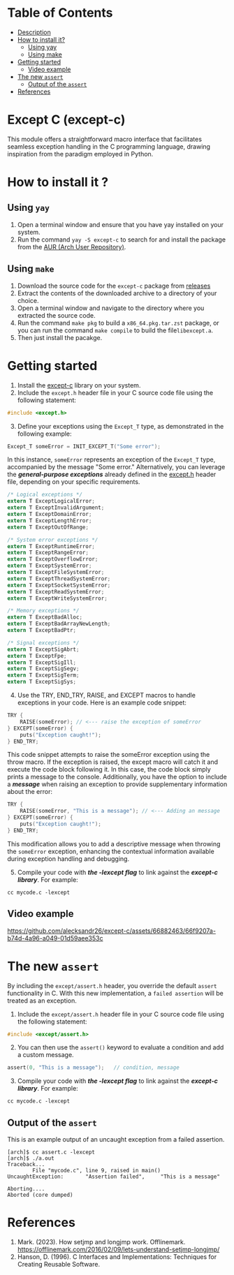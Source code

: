 # Table of Contents
* [Description](https://github.com/alecksandr26/except-c?tab=readme-ov-file#except-c-except-c)
* [How to install it?](https://github.com/alecksandr26/except-c?tab=readme-ov-file#how-to-install-it-)
    * [Using yay](https://github.com/alecksandr26/except-c?tab=readme-ov-file#using-yay)
    * [Using make](https://github.com/alecksandr26/except-c?tab=readme-ov-file#using-make)
* [Getting started](https://github.com/alecksandr26/except-c?tab=readme-ov-file#getting-started)
    * [Video example](https://github.com/alecksandr26/except-c?tab=readme-ov-file#video-example)
* [The new `assert`](https://github.com/alecksandr26/except-c?tab=readme-ov-file#the-new-assert)
    * [Output of the `assert`](https://github.com/alecksandr26/except-c?tab=readme-ov-file#output-of-the-assert)
* [References](https://github.com/alecksandr26/except-c?tab=readme-ov-file#references)

# Except C (except-c)
This module offers a straightforward macro interface that facilitates seamless exception handling in the C programming language, drawing inspiration from the paradigm employed in Python.

# How to install it ?
## Using `yay`
1. Open a terminal window and ensure that you have yay installed on your system.
2. Run the command `yay -S except-c` to search for and install the package from the [AUR (Arch User Repository)](https://aur.archlinux.org/packages/except-c).

## Using `make`
1. Download the source code for the `except-c` package from [releases](https://github.com/alecksandr26/except-c/archive/refs/tags/v2.0.0.tar.gz)
2. Extract the contents of the downloaded archive to a directory of your choice.
3. Open a terminal window and navigate to the directory where you extracted the source code.
4. Run the command `make pkg` to build a `x86_64.pkg.tar.zst` package, or you can run the command `make compile` to build the file`libexcept.a`.
5. Then just install the pacakge.

# Getting started
1. Install the [except-c](https://github.com/alecksandr26/except-c/tree/main?tab=readme-ov-file#how-to-install-it-) library on your system.
2. Include the `except.h` header file in your C source code file using the following statement:
```c
#include <except.h>
```
3. Define your exceptions using the `Except_T` type, as demonstrated in the following example:
```c
Except_T someError = INIT_EXCEPT_T("Some error");
```
In this instance, `someError` represents an exception of the `Except_T` type, accompanied by the message "Some error."
Alternatively, you can leverage the ***general-purpose exceptions*** already defined in the [except.h](https://github.com/alecksandr26/except-c/blob/main/include/except.h) header file, 
depending on your specific requirements.
```c
/* Logical exceptions */
extern T ExceptLogicalError;
extern T ExceptInvalidArgument;
extern T ExceptDomainError;
extern T ExceptLengthError;
extern T ExceptOutOfRange;

/* System error exceptions */
extern T ExceptRuntimeError;
extern T ExceptRangeError;
extern T ExceptOverflowError;
extern T ExceptSystemError;
extern T ExceptFileSystemError;
extern T ExceptThreadSystemError;
extern T ExceptSocketSystemError;
extern T ExceptReadSystemError;
extern T ExceptWriteSystemError;

/* Memory exceptions */
extern T ExceptBadAlloc;
extern T ExceptBadArrayNewLength;
extern T ExceptBadPtr;

/* Signal exceptions */
extern T ExceptSigAbrt;
extern T ExceptFpe;
extern T ExceptSigIll;
extern T ExceptSigSegv;
extern T ExceptSigTerm;
extern T ExceptSigSys;
```

4. Use the TRY, END_TRY, RAISE, and EXCEPT macros to handle exceptions in your code. Here is an example code snippet:
```c
TRY {
    RAISE(someError); // <--- raise the exception of someError
} EXCEPT(someError) {
    puts("Exception caught!");
} END_TRY;
```
This code snippet attempts to raise the someError exception using the throw macro. If the exception is raised, the except macro will catch it and execute the code block following it. 
In this case, the code block simply prints a message to the console.
Additionally, you have the option to include a ***message*** when raising an exception to provide supplementary information about the error:
```c
TRY {
    RAISE(someError, "This is a message"); // <--- Adding an message
} EXCEPT(someError) {
    puts("Exception caught!");
} END_TRY;
```
This modification allows you to add a descriptive message when throwing the `someError` exception, enhancing the contextual 
information available during exception handling and debugging.

5. Compile your code with ***the -lexcept flag*** to link against the ***except-c library***. For example:
```
cc mycode.c -lexcept
```

## Video example




https://github.com/alecksandr26/except-c/assets/66882463/66f9207a-b74d-4a96-a049-01d59aee353c



# The new `assert`
By including the `except/assert.h` header, you override the default `assert` functionality in C. With this new implementation, a `failed assertion` will be treated as an exception.
1. Include the `except/assert.h` header file in your C source code file using the following statement:
```c
#include <except/assert.h>
```
2. You can then use the `assert()` keyword to evaluate a condition and add a custom message.
```c
assert(0, "This is a message");   // condition, message
```
3. Compile your code with ***the -lexcept flag*** to link against the ***except-c library***. For example:
```
cc mycode.c -lexcept
```

## Output of the `assert`
This is an example output of an uncaught exception from a failed assertion.
```
[arch]$ cc assert.c -lexcept
[arch]$ ./a.out 
Traceback...
        File "mycode.c", line 9, raised in main()
UncaughtException:       "Assertion failed",     "This is a message"

Aborting....
Aborted (core dumped)
```


# References
1. Mark. (2023). How setjmp and longjmp work. Offlinemark. https://offlinemark.com/2016/02/09/lets-understand-setjmp-longjmp/
2. Hanson, D. (1996). C Interfaces and Implementations: Techniques for Creating Reusable Software.
